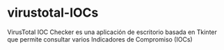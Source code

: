 # virustotal-IOCs
VirusTotal IOC Checker es una aplicación de escritorio basada en Tkinter que permite consultar varios Indicadores de Compromiso (IOCs)

